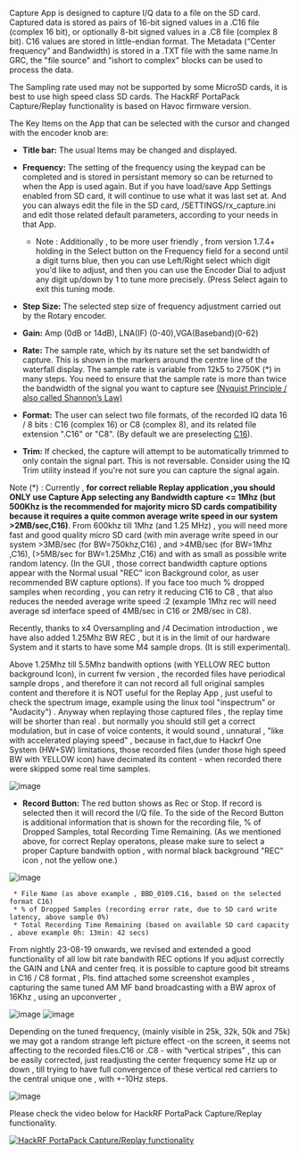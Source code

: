 Capture App is designed to capture I/Q data to a file on the SD card. Captured data is stored as pairs of 16-bit signed values in a .C16 file (complex 16 bit), or optionally 8-bit signed values in a .C8 file (complex 8 bit). C16 values are stored in little-endian format. The Metadata (“Center frequency” and Bandwidth) is stored in a .TXT file with the same name.In GRC, the "file source" and "ishort to complex" blocks can be used to process the data.

The Sampling rate used may not be supported by some MicroSD cards, it is best to use high speed class SD cards. The HackRF PortaPack Capture/Replay functionality is  based on Havoc firmware version.

The Key Items on the App that can be selected with the cursor and changed with the encoder knob are:

* **Title bar:** The usual Items may be changed and displayed.
* **Frequency:** The setting of the frequency using the keypad can be completed and is stored in persistant memory so can be returned to when the App is used again. But if you have load/save App Settings enabled from SD card, it will continue to use what it was last set at. And you can always edit the file in the SD card, /SETTINGS/rx_capture.ini and edit those related default parameters, according to your needs in that App.

   * Note : Additionally , to be more user friendly , from version 1.7.4+ holding in the Select button on the Frequency field for a second until a digit turns blue, then you can use Left/Right select which digit you'd like to adjust, and then you can use the Encoder Dial to adjust any digit up/down by 1 to tune more precisely. (Press Select again to exit this tuning mode.

* **Step Size:** The selected step size of frequency adjustment carried out by the Rotary encoder. 
* **Gain:**  Amp  (0dB or 14dB), LNA(IF) (0-40),VGA(Baseband)(0-62)
* **Rate:** The sample rate, which by its nature set the set bandwidth of capture. This is shown in the markers around the centre line of the waterfall display. The sample rate is variable from 12k5 to 2750K (*)  in many steps. You need to ensure that the sample rate is more than twice the bandwidth of the signal  you want to capture see [(Nyquist Principle / also called Shannon’s Law)  ](https://en.wikipedia.org/wiki/Nyquist%E2%80%93Shannon_sampling_theorem)
* **Format:** The user can select two file formats, of the recorded IQ data 16 / 8 bits :  C16 (complex 16)  or C8 (complex 8), and its related file extension ".C16" or "C8".   (By default we are preselecting [C16](https://github.com/eried/portapack-mayhem/wiki/C16-format)).
* **Trim:** If checked, the capture will attempt to be automatically trimmed to only contain the signal part. This is not reversable. Consider using the IQ Trim utility instead if you're not sure you can capture the signal again.

Note (*)  : Currently , **for correct reliable Replay application ,you should ONLY use Capture App selecting any Bandwidth capture <= 1Mhz  (but 500Khz is the recommended for majority micro SD cards compatibility because it requires a quite common average write speed in our system >2MB/sec,C16)**. From 600khz till 1Mhz (and 1.25 MHz) , you will need more fast and good quality micro SD card (with min average write speed in our system >3MB/sec (for BW=750khz,C16)  , and >4MB/sec (for BW=1Mhz ,C16), (>5MB/sec for BW=1.25Mhz ,C16) and with as small as possible write random latency. (In the GUI , those correct bandwidth capture options appear with the Normal usual "REC" icon Background color, as user recommended BW capture options). If you face too much % dropped samples when recording , you can retry it reducing C16 to C8 , that also reduces the needed average write speed :2 (example 1Mhz rec will need average sd interface speed of 4MB/sec in C16 or 2MB/sec in C8).

Recently, thanks to x4 Oversampling and /4 Decimation introduction , we have also added 1.25Mhz BW REC , but it is in the limit of our hardware System and it starts to have some M4 sample drops. (It is still experimental). 

Above 1.25Mhz till 5.5Mhz bandwith options (with YELLOW REC button background Icon), in current fw version , the recorded files have periodical sample drops  , and therefore it can  not record all full original samples content and therefore it is NOT useful for the Replay App , just useful to check the spectrum image, example using the linux tool "inspectrum" or "Audacity") . Anyway when replaying those captured files , the replay time will be shorter than real . but normally you should still get a correct  modulation, but in case of voice contents, it would sound , unnatural , "like with accelerated playing speed" , because in fact,due to Hackrf One System (HW+SW) limitations, those  recorded files (under those high speed BW with YELLOW icon) have decimated its  content - when recorded there were skipped some real time samples. 

![image](https://user-images.githubusercontent.com/86470699/162581344-446a1a0b-325e-4bb6-a451-f47ecc91d8e3.png)




* **Record Button:** The red button shows as Rec or Stop. If record is selected then it will record the I/Q file. To the side of the Record Button is additional information that is shown for the recording file, % of Dropped Samples, total Recording Time Remaining. (As we mentioned above, for correct Replay operatons, please make sure to select a proper Capture bandwith option  , with normal black background "REC" icon , not the yellow one.)

![image](https://github.com/eried/portapack-mayhem/assets/86470699/f92f0133-5a9b-48ba-8980-024c343d6f21)

  
     * File Name (as above example , BBD_0109.C16, based on the selected format C16)
     * % of Dropped Samples (recording error rate, due to SD card write latency, above sample 0%)
     * Total Recording Time Remaining (based on available SD card capacity , above example 0h: 13min: 42 secs)

From nightly 23-08-19 onwards, we revised and  extended a good functionality of  all low bit rate bandwith REC options 
If you adjust correctly the GAIN and LNA  and center freq. it is possible to capture good bit streams in C16 / C8 format , 
Pls. find attached some screenshot examples , capturing the same tuned AM MF band broadcasting with a BW aprox of 16Khz , using an upconverter ,

![image](https://github.com/eried/portapack-mayhem/assets/86470699/3c9c851f-a311-4411-a2a3-09920ce34797)
![image](https://github.com/eried/portapack-mayhem/assets/86470699/d4aa10f5-1155-4924-a35b-c44dd12dc8bc)

Depending on the tuned frequency, (mainly visible in 25k, 32k, 50k and 75k)  we may got a random strange left picture effect -on the screen, it seems not affecting to the recorded files.C16 or .C8 -   with “vertical stripes” , this can be easily corrected, just readjusting the center frequency  some Hz up or down ,  till trying to have full convergence of these vertical red carriers to the central unique one , with +-10Hz steps.

![image](https://github.com/eried/portapack-mayhem/assets/86470699/50cc3ae2-d49e-4700-b6a4-f0f9ef49985e)


Please check the video below for HackRF PortaPack Capture/Replay functionality.

  [![HackRF PortaPack Capture/Replay functionality](http://img.youtube.com/vi/Pe30Jvyhmzk/0.jpg)](http://www.youtube.com/watch?v=Pe30Jvyhmzk "HackRF PortaPack Capture/Replay functionality")